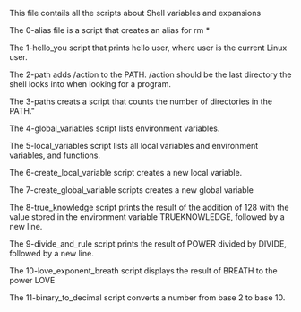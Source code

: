 This file contails all the scripts about Shell variables and expansions

The 0-alias file is a script that creates an alias for rm *


The 1-hello_you script that prints hello user, where user is the current Linux user.

The 2-path adds /action to the PATH. /action should be the last directory the shell looks into when looking for a program.


The 3-paths creats a script that counts the number of directories in the PATH."
 
The 4-global_variables script lists environment variables.
 
The 5-local_variables script lists all local variables and environment variables, and functions.
 
The 6-create_local_variable script creates a new local variable.
 
The 7-create_global_variable scripts creates a new global variable
 
The 8-true_knowledge script prints the result of the addition of 128 with the value stored in the environment variable TRUEKNOWLEDGE, followed by a new line.
 
The 9-divide_and_rule script prints the result of POWER divided by DIVIDE, followed by a new line.
 
The 10-love_exponent_breath script displays the result of BREATH to the power LOVE
 
The 11-binary_to_decimal script converts a number from base 2 to base 10.
 
